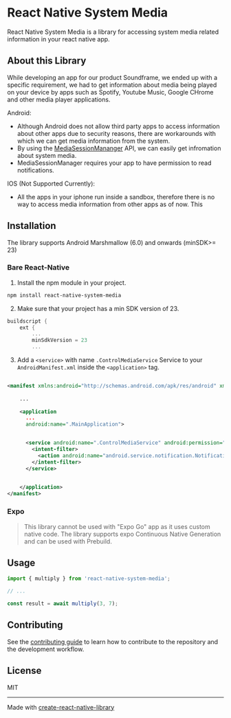 # React Native System Media

React Native System Media is a library for accessing system media related information in your react native app.


## About this Library

While developing an app for our product Soundframe, we ended up with a specific requirement, we had to get information about media being played on your device by apps such as Spotify, Youtube Music, Google CHrome and other media player applications. 

Android:
* Although Android does not allow third party apps to access information about other apps due to security reasons, there are workarounds with which we can get media information from the system.
* By using the [MediaSessionMananger](https://developer.android.com/reference/android/media/session/MediaSessionManager#getActiveSessions(android.content.ComponentName)) API, we can easily get infromation about system media.
* MediaSessionManager requires your app to have permission to read notifications.


IOS (Not Supported Currently):
* All the apps in your iphone run inside a sandbox, therefore there is no way to access media information from other apps as of now. This 

## Installation

The library supports Android Marshmallow (6.0) and onwards (minSDK>= 23) 

### Bare React-Native

1. Install the npm module in your project.
```sh
npm install react-native-system-media
```
2. Make sure that your project has a min SDK version of 23.
```groovy
buildscript {
    ext {
        ...
        minSdkVersion = 23
        ...
```

3. Add a `<service>` with name `.ControlMediaService` Service to your `AndroidManifest.xml` inside the `<application>` tag.
```xml

<manifest xmlns:android="http://schemas.android.com/apk/res/android" xmlns:tools="http://schemas.android.com/tools">
    
    ...
    
    <application
      ...
      android:name=".MainApplication">


      <service android:name=".ControlMediaService" android:permission="android.permission.BIND_NOTIFICATION_LISTENER_SERVICE" android:exported="true">
        <intent-filter>
          <action android:name="android.service.notification.NotificationListenerService"/>
        </intent-filter>
      </service>

    
    </application>
</manifest>
```

### Expo

> This library cannot be used with "Expo Go" app as it uses custom native code. The library supports expo Continuous Native Generation and can be used with Prebuild. 



## Usage

```js
import { multiply } from 'react-native-system-media';

// ...

const result = await multiply(3, 7);
```


## Contributing

See the [contributing guide](CONTRIBUTING.md) to learn how to contribute to the repository and the development workflow.

## License

MIT

---

Made with [create-react-native-library](https://github.com/callstack/react-native-builder-bob)
